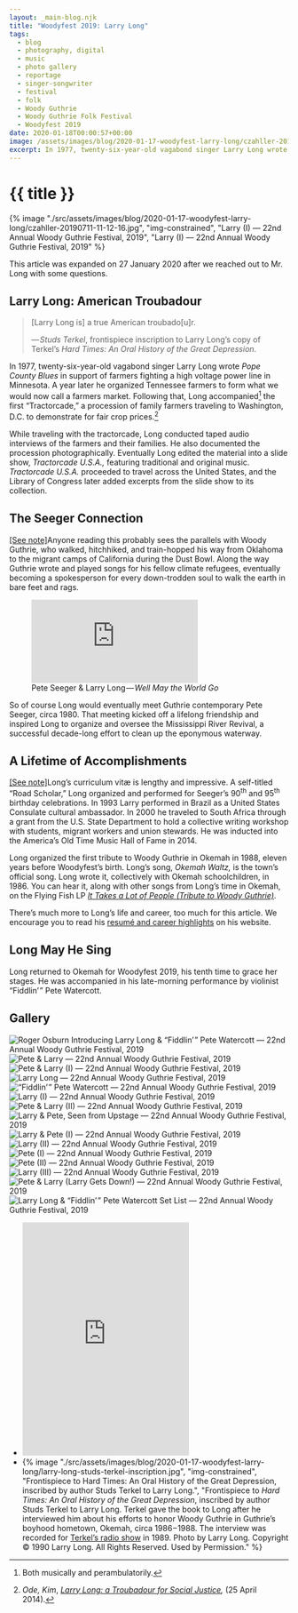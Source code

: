 ```yaml
---
layout: _main-blog.njk
title: "Woodyfest 2019: Larry Long"
tags: 
  - blog
  - photography, digital
  - music
  - photo gallery
  - reportage
  - singer-songwriter
  - festival
  - folk
  - Woody Guthrie
  - Woody Guthrie Folk Festival
  - Woodyfest 2019
date: 2020-01-18T00:00:57+00:00
image: /assets/images/blog/2020-01-17-woodyfest-larry-long/czahller-20190711-11-12-16.jpg
excerpt: In 1977, twenty-six-year-old vagabond singer Larry Long wrote <cite class="short-work">Pope County Blues</cite> in support of farmers fighting a high voltage power line in Minnesota.
---
```

<!-- markdownlint-disable MD025 -->
# {{ title }}

<!-- markdownlint-enable MD025 --><mpb-dialog-img>

{% image "./src/assets/images/blog/2020-01-17-woodyfest-larry-long/czahller-20190711-11-12-16.jpg", "img-constrained", "Larry (I) — 22nd Annual Woody Guthrie Festival, 2019", "Larry (I) — 22nd Annual Woody Guthrie Festival, 2019" %}</mpb-dialog-img>

<mpb-callout type="note">

This article was expanded on <time datetime="2020-01-27">27 January 2020</time> after we reached out to Mr. Long with some questions.
</mpb-callout>

## Larry Long: American Troubadour

  <blockquote>

[Larry Long is] a true American troubado[u]r.

<footer aria-label="citation">&mdash;&NoBreak;&hairsp;&NoBreak;<cite class="full-citation"><span class="h-card p-name">Studs Terkel</span></cite>, frontispiece inscription to Larry Long’s copy of Terkel’s <cite>Hard Times: An Oral History of the Great Depression</cite>.
</footer></blockquote>

In <time datetime="1977">1977</time>, twenty-six-year-old vagabond singer <span class="h-card p-name">Larry Long</span> wrote <cite class="short-work">Pope County Blues</cite> in support of farmers fighting a high voltage power line in Minnesota. <time datetime="1978">A year later</time> he organized Tennessee farmers to form what we would now call a farmers market. Following that, Long accompanied[^1] the first “Tractorcade,” a procession of family farmers traveling to Washington,  D.C. to demonstrate for fair crop prices.[^2]

[^1]: Both musically and perambulatorily.

[^2]: <cite class="h-card p-name full-citation">Ode, Kim</cite>, <cite class="short-work"><a href="http://www.startribune.com/larry-long-a-troubadour-for-social-justice/256621471/" target="_blank" rel="external noopener">Larry Long: a Troubadour for Social Justice</a>,</cite> (<time datetime="2014-04025">25 April 2014</time>).

While traveling with the tractorcade, Long conducted taped audio interviews of the farmers and their families. He also documented the procession photographically. Eventually Long edited the material into a slide show, <cite>Tractorcade U.S.A.,</cite> featuring traditional and original music. <cite>Tractorcade U.S.A.</cite> proceeded to travel across the United States, and the <span class="h-card p-organization">Library of Congress</span> later added excerpts from the slide show to its collection.

## The Seeger Connection

<a href="#mn:1" id="mnref:1" class="sr-only">[See note]</a>Anyone reading this probably sees the parallels with <span class="h-card p-name"><span class="p-nickname">Woody</span> Guthrie</span>, who walked, hitchhiked, and train-hopped his way from Oklahoma to the migrant camps of California during the Dust Bowl. Along the way Guthrie wrote and played songs for his fellow climate refugees, eventually becoming a spokesperson for every down-trodden soul to walk the earth in bare feet and rags.

<figure>
  <stack-l>
    <iframe class="aspect aspect-16x9" src="https://www.youtube.com/embed/b4yL8G_CQpI?si=MOLqQJeVTeReOVT-" title="YouTube video player" frameborder="0" allow="accelerometer; autoplay; clipboard-write; encrypted-media; gyroscope; picture-in-picture; web-share" referrerpolicy="strict-origin-when-cross-origin" allowfullscreen></iframe>
    <figcaption>Pete Seeger &amp; Larry Long&NoBreak;&hairsp;&NoBreak;&mdash;&NoBreak;&hairsp;&NoBreak;<cite class="short-work">Well May the World Go</cite></figcaption>
  </stack-l>
</figure>

So of course Long would eventually meet Guthrie contemporary <span class="h-card p-name">Pete Seeger</span>, circa <time datetime="1980">1980</time>. That meeting kicked off a lifelong friendship and inspired Long to organize and oversee the Mississippi River Revival, a successful decade-long effort to clean up the eponymous waterway.

## A Lifetime of Accomplishments

<a href="#mn:2" id="mnref:2" class="sr-only">[See note]</a>Long’s <span class="foreign" lang="la">curriculum vit&aelig; </span> is lengthy and impressive. A self-titled “Road Scholar,” Long organized and performed for Seeger’s 90<sup>th</sup> and 95<sup>th</sup> birthday celebrations. In <time datetime="1993">1993</time> Larry performed in Brazil as a <span class="h-card p-organization">United States Consulate</span> cultural ambassador. In <time datetime="2000">2000</time> he traveled to South Africa through a grant from the U.S. State Department to hold a collective writing workshop with students, migrant workers and union stewards. He was inducted into the <span class="h-card p-organization">America’s Old Time Music Hall of Fame</span> in <time datetime="2014">2014</time>.

Long organized the first tribute to Woody Guthrie in Okemah in <time datetime="1988">1988</time>, eleven years before Woodyfest’s birth. Long’s song, <cite class="short-work">Okemah Waltz,</cite> is the town’s official song. Long wrote it, collectively with Okemah schoolchildren, in <time datetime="1986">1986</time>. You can hear it, along with other songs from Long’s time in Okemah, on the Flying Fish <abbr>LP</abbr> <cite><a href="https://amzn.to/2Gp3Xdk" target="_blank" rel="external noopener">It Takes a Lot of People (Tribute to Woody Guthrie)</a></cite>.

There’s much more to Long’s life and career, too much for this article. We encourage you to read his <a href="//www.larrylong.org/about/press/">resum&eacute; and career highlights</a> on his website.

## Long May He Sing

Long returned to Okemah for Woodyfest 2019, his tenth time to grace her stages. He was accompanied in his late-morning performance by violinist “Fiddlin’&NoBreak;&hairsp;&NoBreak;” Pete Watercott.

## Gallery

<mpb-dialog-gallery hint rel cols="8">
  
  ![Roger Osburn Introducing Larry Long & “Fiddlin’⁠ ⁠” Pete Watercott — 22nd Annual Woody Guthrie Festival, 2019](/assets/images/blog/2020-01-17-woodyfest-larry-long/czahller-20190711-11-02-02.jpg)
  ![Pete & Larry — 22nd Annual Woody Guthrie Festival, 2019](/assets/images/blog/2020-01-17-woodyfest-larry-long/czahller-20190711-11-06-52.jpg)
  ![Pete & Larry (I) — 22nd Annual Woody Guthrie Festival, 2019](/assets/images/blog/2020-01-17-woodyfest-larry-long/czahller-20190711-11-07-51.jpg)
  ![Larry Long — 22nd Annual Woody Guthrie Festival, 2019](/assets/images/blog/2020-01-17-woodyfest-larry-long/czahller-20190711-11-09-30.jpg)
  ![“Fiddlin’⁠ ⁠” Pete Watercott — 22nd Annual Woody Guthrie Festival, 2019](/assets/images/blog/2020-01-17-woodyfest-larry-long/czahller-20190711-11-12-07.jpg)
  ![Larry (I) — 22nd Annual Woody Guthrie Festival, 2019](/assets/images/blog/2020-01-17-woodyfest-larry-long/czahller-20190711-11-12-16.jpg)
  ![Pete & Larry (II) — 22nd Annual Woody Guthrie Festival, 2019](/assets/images/blog/2020-01-17-woodyfest-larry-long/czahller-20190711-11-13-49.jpg)
  ![Larry & Pete, Seen from Upstage — 22nd Annual Woody Guthrie Festival, 2019](/assets/images/blog/2020-01-17-woodyfest-larry-long/czahller-20190711-11-16-15.jpg)
  ![Larry & Pete (I) — 22nd Annual Woody Guthrie Festival, 2019](/assets/images/blog/2020-01-17-woodyfest-larry-long/czahller-20190711-11-17-04.jpg)
  ![Larry (II) — 22nd Annual Woody Guthrie Festival, 2019](/assets/images/blog/2020-01-17-woodyfest-larry-long/czahller-20190711-11-20-15.jpg)
  ![Pete (I) — 22nd Annual Woody Guthrie Festival, 2019](/assets/images/blog/2020-01-17-woodyfest-larry-long/czahller-20190711-11-21-10.jpg)
  ![Pete (II) — 22nd Annual Woody Guthrie Festival, 2019](/assets/images/blog/2020-01-17-woodyfest-larry-long/czahller-20190711-11-23-03.jpg)
  ![Larry (III) — 22nd Annual Woody Guthrie Festival, 2019](/assets/images/blog/2020-01-17-woodyfest-larry-long/czahller-20190711-11-38-04.jpg)
  ![Pete & Larry (Larry Gets Down!) — 22nd Annual Woody Guthrie Festival, 2019](/assets/images/blog/2020-01-17-woodyfest-larry-long/czahller-20190711-11-43-49.jpg)
  ![Larry Long & “Fiddlin’⁠ ⁠” Pete Watercott Set List — 22nd Annual Woody Guthrie Festival, 2019](/assets/images/blog/2020-01-17-woodyfest-larry-long/czahller-20190711-10-56-56.jpg)</mpb-dialog-gallery>

<footer aria-label="notes">
  <ul class="app-marginnotes-list" role="list">
    <li id="mn:1" role="listitem">
      <iframe style="border: 0; width: 300px; height: 420px;" src="https://bandcamp.com/EmbeddedPlayer/album=94971717/size=large/bgcol=333333/linkcol=ffffff/tracklist=false/transparent=true/" seamless><a href="https://larrylong.bandcamp.com/album/slow-night">Slow Night by Larry Long | Produced by Cory Wong</a></iframe>
    </li>
    <li id="mn:2" role="listitem">
      {% image "./src/assets/images/blog/2020-01-17-woodyfest-larry-long/larry-long-studs-terkel-inscription.jpg", "img-constrained", "Frontispiece to Hard Times: An Oral History of the Great Depression, inscribed by author Studs Terkel to Larry Long.", "Frontispiece to <cite>Hard Times: An Oral History of the Great Depression</cite>, inscribed by author Studs Terkel to Larry Long. Terkel gave the book to Long after he interviewed him about his efforts to honor Woody Guthrie in Guthrie’s boyhood hometown, Okemah, circa <time datetime=\"1986\">1986</time>&NoBreak;&hairsp;&NoBreak;&ndash;&NoBreak;&hairsp;&NoBreak;<time datetime=\"1988\">1988</time>. The interview was recorded for <a href=\"https://web.archive.org/web/20220118230643/https://bringingwoodyhome.org/audio/\" target=\"_blank\" rel=\"external noopener\">Terkel’s radio show</a> in <time datetime=\"1986\">1989</time>. Photo by Larry Long. Copyright &copy; 1990 Larry Long. All Rights Reserved. Used by Permission." %}
    </li>
  </ul>
</footer>
